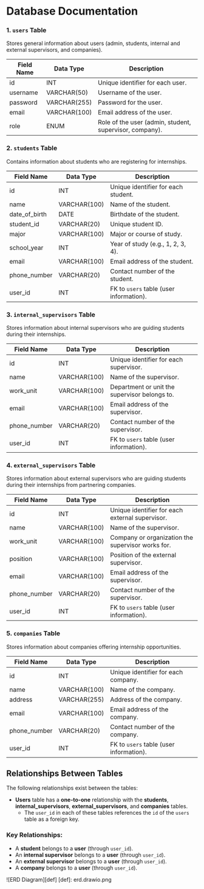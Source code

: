 # Database Documentation

### 1. `users` Table
Stores general information about users (admin, students, internal and external supervisors, and companies).

| Field Name   | Data Type  | Description                             |
|--------------|------------|-----------------------------------------|
| id           | INT        | Unique identifier for each user.        |
| username     | VARCHAR(50)| Username of the user.                   |
| password     | VARCHAR(255)| Password for the user.                 |
| email        | VARCHAR(100)| Email address of the user.             |
| role         | ENUM       | Role of the user (admin, student, supervisor, company). |

### 2. `students` Table
Contains information about students who are registering for internships.

| Field Name   | Data Type  | Description                             |
|--------------|------------|-----------------------------------------|
| id           | INT        | Unique identifier for each student.     |
| name         | VARCHAR(100)| Name of the student.                   |
| date_of_birth| DATE       | Birthdate of the student.               |
| student_id   | VARCHAR(20)| Unique student ID.                      |
| major        | VARCHAR(100)| Major or course of study.              |
| school_year  | INT        | Year of study (e.g., 1, 2, 3, 4).       |
| email        | VARCHAR(100)| Email address of the student.          |
| phone_number | VARCHAR(20)| Contact number of the student.          |
| user_id      | INT        | FK to `users` table (user information). |

### 3. `internal_supervisors` Table
Stores information about internal supervisors who are guiding students during their internships.

| Field Name   | Data Type  | Description                             |
|--------------|------------|-----------------------------------------|
| id           | INT        | Unique identifier for each supervisor.  |
| name         | VARCHAR(100)| Name of the supervisor.                |
| work_unit    | VARCHAR(100)| Department or unit the supervisor belongs to. |
| email        | VARCHAR(100)| Email address of the supervisor.       |
| phone_number | VARCHAR(20)| Contact number of the supervisor.       |
| user_id      | INT        | FK to `users` table (user information). |

### 4. `external_supervisors` Table
Stores information about external supervisors who are guiding students during their internships from partnering companies.

| Field Name   | Data Type  | Description                             |
|--------------|------------|-----------------------------------------|
| id           | INT        | Unique identifier for each external supervisor. |
| name         | VARCHAR(100)| Name of the supervisor.                |
| work_unit    | VARCHAR(100)| Company or organization the supervisor works for. |
| position     | VARCHAR(100)| Position of the external supervisor.   |
| email        | VARCHAR(100)| Email address of the supervisor.       |
| phone_number | VARCHAR(20)| Contact number of the supervisor.       |
| user_id      | INT        | FK to `users` table (user information). |

### 5. `companies` Table
Stores information about companies offering internship opportunities.

| Field Name   | Data Type  | Description                             |
|--------------|------------|-----------------------------------------|
| id           | INT        | Unique identifier for each company.     |
| name         | VARCHAR(100)| Name of the company.                   |
| address      | VARCHAR(255)| Address of the company.                |
| email        | VARCHAR(100)| Email address of the company.          |
| phone_number | VARCHAR(20)| Contact number of the company.          |
| user_id      | INT        | FK to `users` table (user information). |

## Relationships Between Tables
The following relationships exist between the tables:

- **Users** table has a **one-to-one** relationship with the **students**, **internal_supervisors**, **external_supervisors**, and **companies** tables.
  - The `user_id` in each of these tables references the `id` of the `users` table as a foreign key.

### Key Relationships:
- A **student** belongs to a **user** (through `user_id`).
- An **internal supervisor** belongs to a **user** (through `user_id`).
- An **external supervisor** belongs to a **user** (through `user_id`).
- A **company** belongs to a **user** (through `user_id`).


![ERD Diagram][def]
[def]: erd.drawio.png